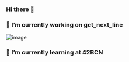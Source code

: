 ### Hi there 👋

### 🔭 I’m currently working on get_next_line
![image](https://acegif.com/wp-content/uploads/cat-typing-11.gif)
### 🌱 I’m currently learning at 42BCN
### 
<!--
**worthy1973/worthy1973** is a ✨ _special_ ✨ repository because its `README.md` (this file) appears on your GitHub profile.

Here are some ideas to get you started:

- 🔭 I’m currently working on ...
- 🌱 I’m currently learning ...
- 👯 I’m looking to collaborate on ...
- 🤔 I’m looking for help with ...
- 💬 Ask me about ...
- 📫 How to reach me: ...
- 😄 Pronouns: ...
- ⚡ Fun fact: ...
-->
